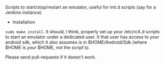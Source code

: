 Scripts to start/stop/restart an emulator, useful for init.d scripts (say for a Jenkins instance)

* Installation

`sudo make install`. It should, I think, properly set up your /etc/rcX.d scripts to start
an emulator under a dedicated user. It that user has access to your android sdk, which it also
assumes is in $HOME/Android/Sdk (where $HOME is *your* $HOME, not the script's).

Please send pull-requests if it doesn't work.
